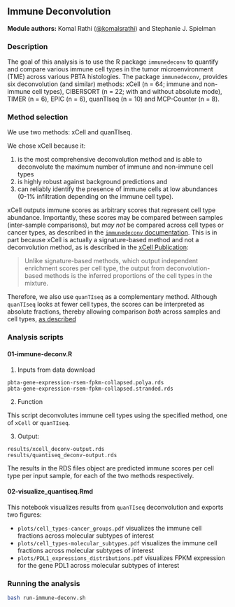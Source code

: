## Immune Deconvolution

**Module authors:** Komal Rathi ([@komalsrathi](https://github.com/komalsrathi)) and Stephanie J. Spielman 

### Description

The goal of this analysis is to use the R package `immunedeconv` to quantify and compare various immune cell types in the tumor microenvironment (TME) across various PBTA histologies. 
The package `immunedeconv`, provides six deconvolution (and similar) methods: xCell (n = 64; immune and non-immune cell types), CIBERSORT (n = 22; with and without absolute mode), TIMER (n = 6), EPIC (n = 6), quanTIseq (n = 10) and MCP-Counter (n = 8). 

### Method selection

We use two methods: xCell and quanTIseq. 


We chose xCell because it: 
1) is the most comprehensive deconvolution method and is able to deconvolute the maximum number of immune and non-immune cell types 
2) is highly robust against background predictions and 
3) can reliably identify the presence of immune cells at low abundances (0-1% infiltration depending on the immune cell type).

xCell outputs immune scores as arbitrary scores that represent cell type abundance. 
Importantly, these scores may be compared between samples (inter-sample comparisons), but _may not_ be compared across cell types or cancer types, as described in the [`immunedeconv` documentation](https://icbi-lab.github.io/immunedeconv/articles/immunedeconv.html#interpretation-of-scores). This is in part because xCell is actually a signature-based method and not a deconvolution method, as is described in the [xCell Publication](https://doi.org/10.1186/s13059-017-1349-1):
> Unlike signature-based methods, which output independent enrichment scores per cell type, the output from deconvolution-based methods is the inferred proportions of the cell types in the mixture.

Therefore, we also use `quanTIseq` as a complementary method. Although `quanTIseq` looks at fewer cell types, the scores can be interpreted as absolute fractions, thereby allowing comparison _both_ across samples and cell types, [as described](https://icbi-lab.github.io/immunedeconv/articles/immunedeconv.html#interpretation-of-scores)



### Analysis scripts

#### 01-immune-deconv.R

1. Inputs from data download

```
pbta-gene-expression-rsem-fpkm-collapsed.polya.rds
pbta-gene-expression-rsem-fpkm-collapsed.stranded.rds
```

2. Function

This script deconvolutes immune cell types using the specified method, one of `xCell` or `quanTIseq`.

3. Output: 

```
results/xcell_deconv-output.rds
results/quantiseq_deconv-output.rds
```

The results in the RDS files object are predicted immune scores per cell type per input sample, for each of the two methods respectively.


#### 02-visualize_quantiseq.Rmd

This notebook visualizes results from `quanTIseq` deconvolution and exports two figures:

+ `plots/cell_types-cancer_groups.pdf` visualizes the immune cell fractions across molecular subtypes of interest
+ `plots/cell_types-molecular_subtypes.pdf` visualizes the immune cell fractions across molecular subtypes of interest
+ `plots/PDL1_expressions_distributions.pdf` visualizes FPKM expression for the gene PDL1 across molecular subtypes of interest


### Running the analysis

```sh
bash run-immune-deconv.sh
```



